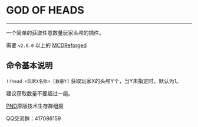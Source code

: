 # GOD OF HEADS
---------
一个简单的获取任意数量玩家头颅的插件。

需要 `v2.6.0` 以上的 [MCDReforged](https://github.com/Fallen-Breath/MCDReforged)

##  命令基本说明

`!!head <玩家X名称> [数量Y]` 获取玩家X的头颅Y个，当Y未指定时，默认为1。

建议获取数量不要超过一组。

[PND](https://github.com/orgs/Passion-Never-Dissipate/repositories)原版技术生存群组服

QQ交流群：417086159








